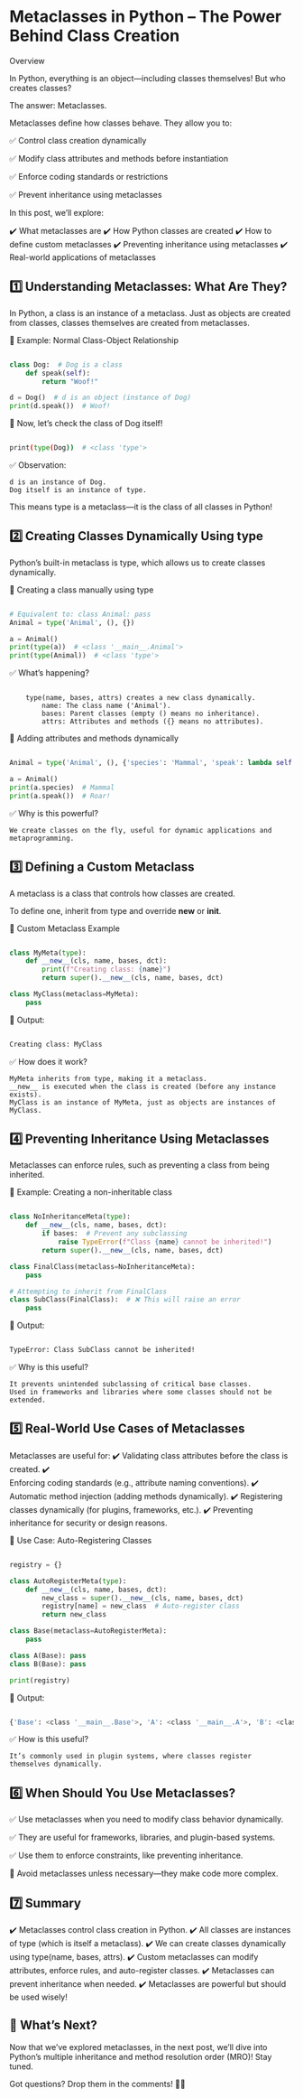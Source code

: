 # Metaclasses in Python – The Power Behind Class Creation
Overview

In Python, everything is an object—including classes themselves! But who creates classes?

The answer: Metaclasses.

Metaclasses define how classes behave. They allow you to:

✅ Control class creation dynamically

✅ Modify class attributes and methods before instantiation

✅ Enforce coding standards or restrictions

✅ Prevent inheritance using metaclasses

In this post, we’ll explore:

✔️ What metaclasses are
✔️ How Python classes are created
✔️ How to define custom metaclasses
✔️ Preventing inheritance using metaclasses
✔️ Real-world applications of metaclasses

## 1️⃣ Understanding Metaclasses: What Are They?

In Python, a class is an instance of a metaclass. Just as objects are created from classes, classes themselves are created from metaclasses.

🔹 Example: Normal Class-Object Relationship

```python

class Dog:  # Dog is a class
    def speak(self):
        return "Woof!"

d = Dog()  # d is an object (instance of Dog)
print(d.speak())  # Woof!

```

🔹 Now, let’s check the class of Dog itself!

```bash

print(type(Dog))  # <class 'type'>

```

✅ Observation:

    d is an instance of Dog.
    Dog itself is an instance of type.

This means type is a metaclass—it is the class of all classes in Python!

## 2️⃣ Creating Classes Dynamically Using type

Python’s built-in metaclass is type, which allows us to create classes dynamically.

🔹 Creating a class manually using type

```python

# Equivalent to: class Animal: pass
Animal = type('Animal', (), {})  

a = Animal()  
print(type(a))  # <class '__main__.Animal'>
print(type(Animal))  # <class 'type'>

```

✅ What’s happening?

```plaintext

    type(name, bases, attrs) creates a new class dynamically.
        name: The class name ('Animal').
        bases: Parent classes (empty () means no inheritance).
        attrs: Attributes and methods ({} means no attributes).

```

🔹 Adding attributes and methods dynamically

```python

Animal = type('Animal', (), {'species': 'Mammal', 'speak': lambda self: "Roar!"})

a = Animal()
print(a.species)  # Mammal
print(a.speak())  # Roar!

```

✅ Why is this powerful?

    We create classes on the fly, useful for dynamic applications and metaprogramming.

## 3️⃣ Defining a Custom Metaclass

A metaclass is a class that controls how classes are created.

To define one, inherit from type and override __new__ or __init__.

🔹 Custom Metaclass Example

```python

class MyMeta(type):  
    def __new__(cls, name, bases, dct):
        print(f"Creating class: {name}")
        return super().__new__(cls, name, bases, dct)

class MyClass(metaclass=MyMeta):  
    pass

```

🔹 Output:

```bash

Creating class: MyClass

```

✅ How does it work?

    MyMeta inherits from type, making it a metaclass.
    __new__ is executed when the class is created (before any instance exists).
    MyClass is an instance of MyMeta, just as objects are instances of MyClass.

## 4️⃣ Preventing Inheritance Using Metaclasses

Metaclasses can enforce rules, such as preventing a class from being inherited.

🔹 Example: Creating a non-inheritable class

```python

class NoInheritanceMeta(type):
    def __new__(cls, name, bases, dct):
        if bases:  # Prevent any subclassing
            raise TypeError(f"Class {name} cannot be inherited!")
        return super().__new__(cls, name, bases, dct)

class FinalClass(metaclass=NoInheritanceMeta):
    pass

# Attempting to inherit from FinalClass
class SubClass(FinalClass):  # ❌ This will raise an error
    pass

```

🔹 Output:

```bash

TypeError: Class SubClass cannot be inherited!

```

✅ Why is this useful?

    It prevents unintended subclassing of critical base classes.
    Used in frameworks and libraries where some classes should not be extended.

## 5️⃣ Real-World Use Cases of Metaclasses

Metaclasses are useful for:
✔️ 
    Validating class attributes before the class is created.
✔️  
    Enforcing coding standards (e.g., attribute naming conventions).
✔️  
    Automatic method injection (adding methods dynamically).
✔️ 
    Registering classes dynamically (for plugins, frameworks, etc.).
✔️ 
    Preventing inheritance for security or design reasons.

🔹 Use Case: Auto-Registering Classes

```python

registry = {}

class AutoRegisterMeta(type):
    def __new__(cls, name, bases, dct):
        new_class = super().__new__(cls, name, bases, dct)
        registry[name] = new_class  # Auto-register class
        return new_class

class Base(metaclass=AutoRegisterMeta):  
    pass

class A(Base): pass  
class B(Base): pass  

print(registry)  

```

🔹 Output:

```bash

{'Base': <class '__main__.Base'>, 'A': <class '__main__.A'>, 'B': <class '__main__.B'>}

```

✅ How is this useful?

    It’s commonly used in plugin systems, where classes register themselves dynamically.

## 6️⃣ When Should You Use Metaclasses?

✅ Use metaclasses when you need to modify class behavior dynamically.

✅ They are useful for frameworks, libraries, and plugin-based systems.

✅ Use them to enforce constraints, like preventing inheritance.

🚫 Avoid metaclasses unless necessary—they make code more complex.

## 7️⃣ Summary

✔️  Metaclasses control class creation in Python.
✔️ 
    All classes are instances of type (which is itself a metaclass).
✔️ 
    We can create classes dynamically using type(name, bases, attrs).
✔️ 
    Custom metaclasses can modify attributes, enforce rules, and auto-register classes.
✔️ 
    Metaclasses can prevent inheritance when needed.
✔️ 
    Metaclasses are powerful but should be used wisely!

## 🚀 What’s Next?

Now that we’ve explored metaclasses, in the next post, we’ll dive into Python’s multiple inheritance and method resolution order (MRO)! Stay tuned.

Got questions? Drop them in the comments! 🚀🔥
